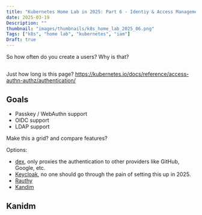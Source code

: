 ```yaml
---
title: "Kubernetes Home Lab in 2025: Part 6 - Identiy & Access Management"
date: 2025-03-19
Description: ""
thumbnail: "images/thumbnails/k8s_home_lab_2025_06.png"
Tags: ["k8s", "home lab", "kubernetes", "iam"]
Draft: true
---
```


So how often do you create a users? Why is that?

##

Just how long is this page?
https://kubernetes.io/docs/reference/access-authn-authz/authentication/

## Goals

+ Passkey / WebAuthn support
+ OIDC support
+ LDAP support

Make this a grid? and compare features?

Options:

+ [dex](https://github.com/dexidp/dex), only proxies the authentication to other providers like GitHub, Google, etc.
+ [Keycloak](https://www.keycloak.org/), no one should go through the pain of setting this up in 2025.
+ [Rauthy](https://sebadob.github.io/rauthy/intro.html)
+ [Kandim](https://kanidm.github.io/kanidm/stable/introduction_to_kanidm.html)


## Kanidm
